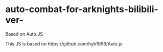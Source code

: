 # auto-combat-for-arknights-bilibili-ver-
Based on Auto.JS
<p>This JS is based on https://github.com/hyb1996/Auto.js</p>

